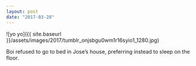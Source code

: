 ```yaml
---
layout: post
date: "2017-03-28"
---
```


![yo yo]({{ site.baseurl }}/assets/images/2017/tumblr_onjsbgu0wm1r16syio1_1280.jpg)

Boi refused to go to bed in Jose’s house, preferring instead to sleep on the floor.
